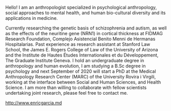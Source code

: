 Hello! I am an anthropologist specialized in psychological anthropology, social approaches to mental health, and human bio-cultural diversity and its applications in medicine.

Currently researching the genetic basis of schizophrenia and autism, as well as the effects of the neuritine gene (NRN1) in cortical thickness at FIDMAG Research Foundation, Complejo Asistencial Benito Menni de Hermanas Hospitalarias. Past experience as research assistant at Stanford Law School, the James E. Rogers College of Law of the University of Arizona and the Institute de Hautes Études Internationales et du Développement, The Graduate Institute Geneva. I hold an undergraduate degree in anthropology and human evolution, I am studying a B.Sc degree in psychology and next September of 2020 will start a PhD at the Medical Anthropology Research Center (MARC) of the University Rovira i Virgili, working at the interface between Social and Human Sciences, and Health Science. I am more than willing to collaborate with fellow scientists undertaking joint research, please feel free to contact me.

http://www.enricgarcia.md

